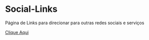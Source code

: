 # Social-Links
Página de Links para direcionar para outras redes sociais e serviços

<a href="https://social-links-omega.vercel.app/">Clique Aqui</a>
